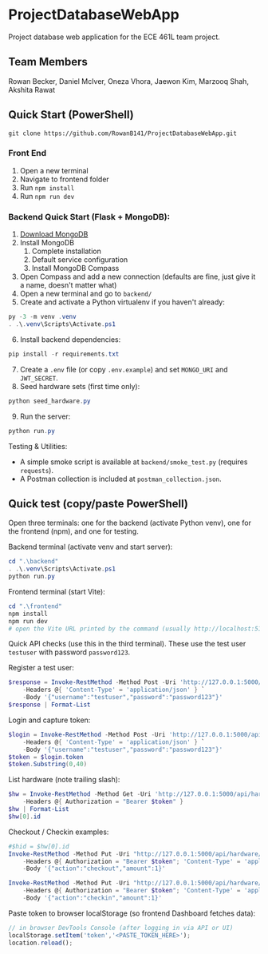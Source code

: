 # ProjectDatabaseWebApp
Project database web application for the ECE 461L team project.

## Team Members
Rowan Becker, Daniel McIver, Oneza Vhora, Jaewon Kim, Marzooq Shah, Akshita Rawat

## Quick Start (PowerShell)
```git clone https://github.com/RowanB141/ProjectDatabaseWebApp.git```

### Front End
1. Open a new terminal
2. Navigate to frontend folder
3. Run ```npm install```
4. Run ```npm run dev```

### Backend Quick Start (Flask + MongoDB):
1. [Download MongoDB](https://www.mongodb.com/try/download/community)
2. Install MongoDB
    1. Complete installation
    2. Default service configuration
    3. Install MongoDB Compass
3. Open Compass and add a new connection (defaults are fine, just give it a name, doesn't matter what)
4. Open a new terminal and go to `backend/`
5. Create and activate a Python virtualenv if you haven't already:
```powershell
py -3 -m venv .venv
. .\.venv\Scripts\Activate.ps1
```
6. Install backend dependencies:
```powershell
pip install -r requirements.txt
```
7. Create a `.env` file (or copy `.env.example`) and set `MONGO_URI` and `JWT_SECRET`.
8. Seed hardware sets (first time only):
```powershell
python seed_hardware.py
```
9. Run the server:
```powershell
python run.py
```

Testing & Utilities:
- A simple smoke script is available at `backend/smoke_test.py` (requires `requests`).
- A Postman collection is included at `postman_collection.json`.

## Quick test (copy/paste PowerShell)
Open three terminals: one for the backend (activate Python venv), one for the frontend (npm), and one for testing.

Backend terminal (activate venv and start server):
```powershell
cd ".\backend"
. .\.venv\Scripts\Activate.ps1
python run.py
```

Frontend terminal (start Vite):
```powershell
cd ".\frontend"
npm install
npm run dev
# open the Vite URL printed by the command (usually http://localhost:5173)
```

Quick API checks (use this in the third terminal). These use the test user `testuser` with password `password123`.

Register a test user:
```powershell
$response = Invoke-RestMethod -Method Post -Uri 'http://127.0.0.1:5000/api/auth/register' `
	-Headers @{ 'Content-Type' = 'application/json' } `
	-Body '{"username":"testuser","password":"password123"}'
$response | Format-List
```

Login and capture token:
```powershell
$login = Invoke-RestMethod -Method Post -Uri 'http://127.0.0.1:5000/api/auth/login' `
	-Headers @{ 'Content-Type' = 'application/json' } `
	-Body '{"username":"testuser","password":"password123"}'
$token = $login.token
$token.Substring(0,40)
```

List hardware (note trailing slash):
```powershell
$hw = Invoke-RestMethod -Method Get -Uri 'http://127.0.0.1:5000/api/hardware/' `
	-Headers @{ Authorization = "Bearer $token" }
$hw | Format-List
$hw[0].id
```

Checkout / Checkin examples:
```powershell
#$hid = $hw[0].id
Invoke-RestMethod -Method Put -Uri "http://127.0.0.1:5000/api/hardware/$hid" `
	-Headers @{ Authorization = "Bearer $token"; 'Content-Type' = 'application/json' } `
	-Body '{"action":"checkout","amount":1}'

Invoke-RestMethod -Method Put -Uri "http://127.0.0.1:5000/api/hardware/$hid" `
	-Headers @{ Authorization = "Bearer $token"; 'Content-Type' = 'application/json' } `
	-Body '{"action":"checkin","amount":1}'
```

Paste token to browser localStorage (so frontend Dashboard fetches data):
```js
// in browser DevTools Console (after logging in via API or UI)
localStorage.setItem('token','<PASTE_TOKEN_HERE>');
location.reload();
```

